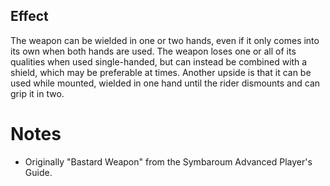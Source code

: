 ## Effect
The weapon can be wielded in one or two hands, even if it only comes into its own when both hands are used. The weapon loses one or all of its qualities when used single-handed, but can instead be combined with a shield, which may be preferable at times. Another upside is that it can be used while mounted, wielded in one hand until the rider dismounts and can grip it in two.
# Notes
* Originally "Bastard Weapon" from the Symbaroum Advanced Player's Guide.